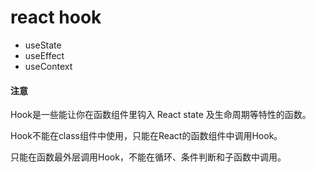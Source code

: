 # react hook

* useState
* useEffect
* useContext



#### 注意

Hook是一些能让你在函数组件里钩入 React state 及生命周期等特性的函数。

Hook不能在class组件中使用，只能在React的函数组件中调用Hook。

只能在函数最外层调用Hook，不能在循环、条件判断和子函数中调用。
